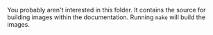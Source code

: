 You probably aren't interested in this folder.
It contains the source for building images within the documentation.
Running `make` will build the images.

